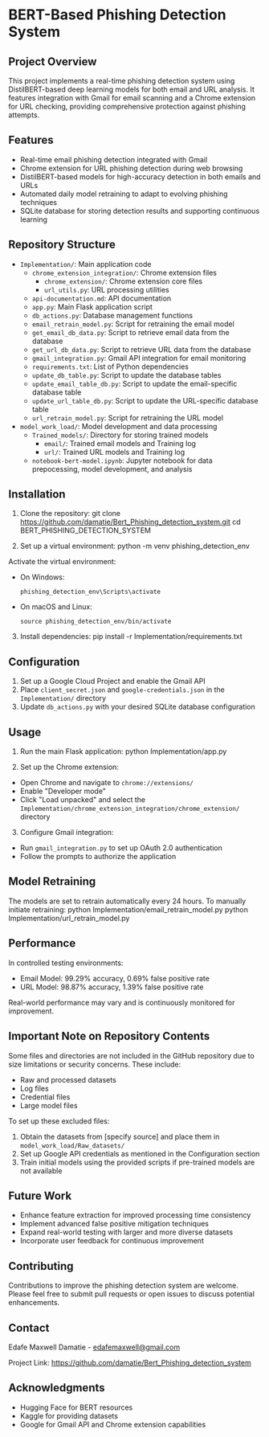 # BERT-Based Phishing Detection System

## Project Overview

This project implements a real-time phishing detection system using DistilBERT-based deep learning models for both email and URL analysis. It features integration with Gmail for email scanning and a Chrome extension for URL checking, providing comprehensive protection against phishing attempts.

## Features

- Real-time email phishing detection integrated with Gmail
- Chrome extension for URL phishing detection during web browsing
- DistilBERT-based models for high-accuracy detection in both emails and URLs
- Automated daily model retraining to adapt to evolving phishing techniques
- SQLite database for storing detection results and supporting continuous learning

## Repository Structure

- `Implementation/`: Main application code
  - `chrome_extension_integration/`: Chrome extension files
    - `chrome_extension/`: Chrome extension core files
    - `url_utils.py`: URL processing utilities
  - `api-documentation.md`: API documentation
  - `app.py`: Main Flask application script
  - `db_actions.py`: Database management functions
  - `email_retrain_model.py`: Script for retraining the email model
  - `get_email_db_data.py`: Script to retrieve email data from the database
  - `get_url_db_data.py`: Script to retrieve URL data from the database
  - `gmail_integration.py`: Gmail API integration for email monitoring
  - `requirements.txt`: List of Python dependencies
  - `update_db_table.py`: Script to update the database tables
  - `update_email_table_db.py`: Script to update the email-specific database table
  - `update_url_table_db.py`: Script to update the URL-specific database table
  - `url_retrain_model.py`: Script for retraining the URL model
- `model_work_load/`: Model development and data processing
  - `Trained_models/`: Directory for storing trained models
    - `email/`: Trained email models and Training log
    - `url/`: Trained URL models and Training log
  - `notebook-bert-model.ipynb`: Jupyter notebook for data prepocessing, model development, and analysis

## Installation

1. Clone the repository: git clone https://github.com/damatie/Bert_Phishing_detection_system.git
   cd BERT_PHISHING_DETECTION_SYSTEM

2. Set up a virtual environment: python -m venv phishing_detection_env

Activate the virtual environment:

- On Windows:
  ```
  phishing_detection_env\Scripts\activate
  ```
- On macOS and Linux:
  ```
  source phishing_detection_env/bin/activate
  ```

3. Install dependencies: pip install -r Implementation/requirements.txt

## Configuration

1. Set up a Google Cloud Project and enable the Gmail API
2. Place `client_secret.json` and `google-credentials.json` in the `Implementation/` directory
3. Update `db_actions.py` with your desired SQLite database configuration

## Usage

1. Run the main Flask application: python Implementation/app.py

2. Set up the Chrome extension:

- Open Chrome and navigate to `chrome://extensions/`
- Enable "Developer mode"
- Click "Load unpacked" and select the `Implementation/chrome_extension_integration/chrome_extension/` directory

3. Configure Gmail integration:

- Run `gmail_integration.py` to set up OAuth 2.0 authentication
- Follow the prompts to authorize the application

## Model Retraining

The models are set to retrain automatically every 24 hours. To manually initiate retraining:
python Implementation/email_retrain_model.py
python Implementation/url_retrain_model.py

## Performance

In controlled testing environments:

- Email Model: 99.29% accuracy, 0.69% false positive rate
- URL Model: 98.87% accuracy, 1.39% false positive rate

Real-world performance may vary and is continuously monitored for improvement.

## Important Note on Repository Contents

Some files and directories are not included in the GitHub repository due to size limitations or security concerns. These include:

- Raw and processed datasets
- Log files
- Credential files
- Large model files

To set up these excluded files:

1. Obtain the datasets from [specify source] and place them in `model_work_load/Raw_datasets/`
2. Set up Google API credentials as mentioned in the Configuration section
3. Train initial models using the provided scripts if pre-trained models are not available

## Future Work

- Enhance feature extraction for improved processing time consistency
- Implement advanced false positive mitigation techniques
- Expand real-world testing with larger and more diverse datasets
- Incorporate user feedback for continuous improvement

## Contributing

Contributions to improve the phishing detection system are welcome. Please feel free to submit pull requests or open issues to discuss potential enhancements.

## Contact

Edafe Maxwell Damatie - edafemaxwell@gmail.com

Project Link: https://github.com/damatie/Bert_Phishing_detection_system

## Acknowledgments

- Hugging Face for BERT resources
- Kaggle for providing datasets
- Google for Gmail API and Chrome extension capabilities
